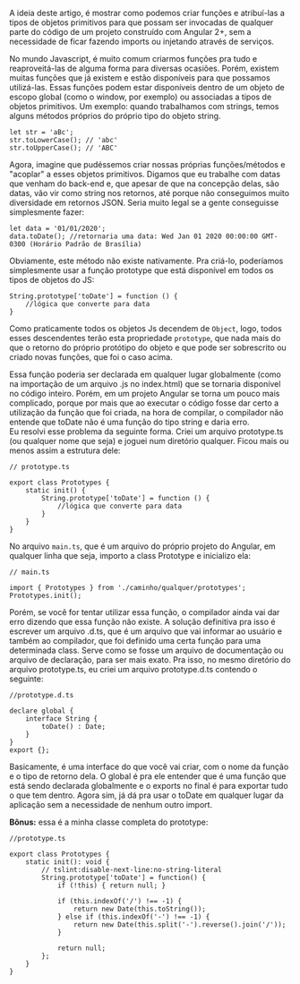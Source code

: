 A ideia deste artigo, é mostrar como podemos criar funções e atribuí-las a tipos de objetos primitivos para que possam ser invocadas de qualquer parte do código de um projeto construído com Angular 2+, sem a necessidade de ficar fazendo imports ou injetando através de serviços. 

No mundo Javascript, é muito comum criarmos funções pra tudo e reaproveitá-las de alguma forma para diversas ocasiões. Porém, existem muitas funções que já existem e estão disponíveis para que possamos utilizá-las. Essas funções podem estar disponíveis dentro de um objeto de escopo global (como o window, por exemplo) ou associadas a tipos de objetos primitivos. Um exemplo: quando trabalhamos com strings, temos alguns métodos próprios do próprio tipo do objeto string.

``` 
let str = 'aBc';  
str.toLowerCase(); // 'abc'
str.toUpperCase(); // 'ABC'
```

Agora, imagine que pudéssemos criar nossas próprias funções/métodos e "acoplar" a esses objetos primitivos. Digamos que eu trabalhe com datas que venham do back-end e, que apesar de que na concepção delas, são datas, vão vir como string nos retornos, até porque não conseguimos muito diversidade em retornos JSON. Seria muito legal se a gente conseguisse simplesmente fazer:

``` 
let data = '01/01/2020';
data.toDate(); //retornaria uma data: Wed Jan 01 2020 00:00:00 GMT-0300 (Horário Padrão de Brasília)
```

Obviamente, este método não existe nativamente. Pra criá-lo, poderíamos simplesmente usar a função prototype que está disponível em todos os tipos de objetos do JS:

``` 
String.prototype['toDate'] = function () {
    //lógica que converte para data
}
```

Como praticamente todos os objetos Js decendem de `Object`, logo, todos esses descendentes terão esta propriedade `prototype`, que nada mais do que o retorno do próprio protótipo do objeto e que pode ser sobrescrito ou criado novas funções, que foi o caso acima. 

Essa função poderia ser declarada em qualquer lugar globalmente (como na importação de um arquivo .js no index.html) que se tornaria disponível no código inteiro. Porém, em um projeto Angular se torna um pouco mais complicado, porque por mais que ao executar o código fosse dar certo a utilização da função que foi criada, na hora de compilar, o compilador não entende que toDate não é uma função do tipo string e daria erro.  
Eu resolvi esse problema da seguinte forma. Criei um arquivo prototype.ts (ou qualquer nome que seja) e joguei num diretório qualquer. Ficou mais ou menos assim a estrutura dele:

``` 
// prototype.ts

export class Prototypes {
    static init() {
        String.prototype['toDate'] = function () {
            //lógica que converte para data
        }
    }
}
``` 

No arquivo `main.ts`, que é um arquivo do próprio projeto do Angular, em qualquer linha que seja, importo a class Prototype e inicializo ela:

```
// main.ts

import { Prototypes } from './caminho/qualquer/prototypes';
Prototypes.init();
```

Porém, se você for tentar utilizar essa função, o compilador ainda vai dar erro dizendo que essa função não existe. A solução definitiva pra isso é escrever um arquivo .d.ts, que é um arquivo que vai informar ao usuário e também ao compilador, que foi definido uma certa função para uma determinada class. Serve como se fosse um arquivo de documentação ou arquivo de declaração, para ser mais exato. Pra isso, no mesmo diretório do arquivo prototype.ts, eu criei um arquivo prototype.d.ts contendo o seguinte:

``` 
//prototype.d.ts

declare global {
    interface String {
        toDate() : Date;
    }
}
export {};
``` 

Basicamente, é uma interface do que você vai criar, com o nome da função e o tipo de retorno dela. O global é pra ele entender que é uma função que está sendo declarada globalmente e o exports no final é para exportar tudo o que tem dentro. Agora sim, já dá pra usar o toDate em qualquer lugar da aplicação sem a necessidade de nenhum outro import.

**Bônus:** essa é a minha classe completa do prototype:
``` 
//prototype.ts

export class Prototypes {
    static init(): void {
        // tslint:disable-next-line:no-string-literal
        String.prototype['toDate'] = function() {
            if (!this) { return null; }

            if (this.indexOf('/') !== -1) {
                return new Date(this.toString());
            } else if (this.indexOf('-') !== -1) {
                return new Date(this.split('-').reverse().join('/'));
            }

            return null;
        };
    }
}
``` 
